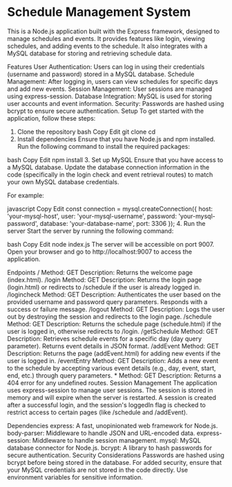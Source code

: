 # Schedule Management System
This is a Node.js application built with the Express framework, designed to manage schedules and events. It provides features like login, viewing schedules, and adding events to the schedule. It also integrates with a MySQL database for storing and retrieving schedule data.

Features
User Authentication: Users can log in using their credentials (username and password) stored in a MySQL database.
Schedule Management: After logging in, users can view schedules for specific days and add new events.
Session Management: User sessions are managed using express-session.
Database Integration: MySQL is used for storing user accounts and event information.
Security: Passwords are hashed using bcrypt to ensure secure authentication.
Setup
To get started with the application, follow these steps:

1. Clone the repository
bash
Copy
Edit
git clone <repository-url>
cd <project-directory>
2. Install dependencies
Ensure that you have Node.js and npm installed. Run the following command to install the required packages:

bash
Copy
Edit
npm install
3. Set up MySQL
Ensure that you have access to a MySQL database. Update the database connection information in the code (specifically in the login check and event retrieval routes) to match your own MySQL database credentials.

For example:

javascript
Copy
Edit
const connection = mysql.createConnection({
  host: 'your-mysql-host',
  user: 'your-mysql-username',
  password: 'your-mysql-password',
  database: 'your-database-name',
  port: 3306
});
4. Run the server
Start the server by running the following command:

bash
Copy
Edit
node index.js
The server will be accessible on port 9007. Open your browser and go to http://localhost:9007 to access the application.

Endpoints
/
Method: GET
Description: Returns the welcome page (index.html).
/login
Method: GET
Description: Returns the login page (login.html) or redirects to /schedule if the user is already logged in.
/logincheck
Method: GET
Description: Authenticates the user based on the provided username and password query parameters. Responds with a success or failure message.
/logout
Method: GET
Description: Logs the user out by destroying the session and redirects to the login page.
/schedule
Method: GET
Description: Returns the schedule page (schedule.html) if the user is logged in, otherwise redirects to /login.
/getSchedule
Method: GET
Description: Retrieves schedule events for a specific day (day query parameter). Returns event details in JSON format.
/addEvent
Method: GET
Description: Returns the page (addEvent.html) for adding new events if the user is logged in.
/eventEntry
Method: GET
Description: Adds a new event to the schedule by accepting various event details (e.g., day, event, start, end, etc.) through query parameters.
*
Method: GET
Description: Returns a 404 error for any undefined routes.
Session Management
The application uses express-session to manage user sessions. The session is stored in memory and will expire when the server is restarted. A session is created after a successful login, and the session's loggedIn flag is checked to restrict access to certain pages (like /schedule and /addEvent).

Dependencies
express: A fast, unopinionated web framework for Node.js.
body-parser: Middleware to handle JSON and URL-encoded data.
express-session: Middleware to handle session management.
mysql: MySQL database connector for Node.js.
bcrypt: A library to hash passwords for secure authentication.
Security Considerations
Passwords are hashed using bcrypt before being stored in the database.
For added security, ensure that your MySQL credentials are not stored in the code directly. Use environment variables for sensitive information.
